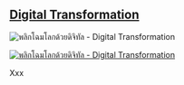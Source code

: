 ﻿## **[Digital Transformation](https://thaimooc.org/courses/course-v1:DEPA-MOOC+depa002+T1_2018/about)**


![](/img/depa002.jpg "พลิกโฉมโลกด้วยดิจิทัล - Digital Transformation")

[![](/img/depa002.jpg "พลิกโฉมโลกด้วยดิจิทัล - Digital Transformation")](https://thaimooc.org/courses/course-v1:DEPA-MOOC+depa002+T1_2018/about)

Xxx